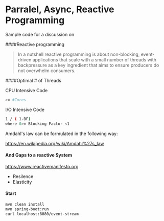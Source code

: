 # Parralel, Async, Reactive Programming

Sample code for a discussion on 

####Reactive programming

>In a nutshell reactive programming is about non-blocking, event-driven applications that scale with a small number of threads with backpressure as a key ingredient that aims to ensure producers do not overwhelm consumers. 


####Optimal # of Threads

CPU Intensive Code 
``` bash
>= #Cores
```

I/O Intensive Code 
``` bash
1 / ( 1-BF) 
where 0>= Blocking Factor <1
```

Amdahl's law can be formulated in the following way:

https://en.wikipedia.org/wiki/Amdahl%27s_law

#### And Gaps to a reactive System
https://www.reactivemanifesto.org
- Resilence
- Elasticity

#### Start
``` bash
mvn clean install
mvn spring-boot:run
curl localhost:8080/event-stream
```

